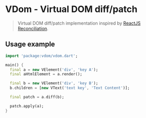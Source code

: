 # VDom - Virtual DOM diff/patch

> Virtual DOM diff/patch implementation inspired by
> [ReactJS Reconciliation](http://facebook.github.io/react/docs/reconciliation.html).

## Usage example

```dart
import 'package:vdom/vdom.dart';

main() {
  final a = new VElement('div', 'key A');
  final aHtmlElement = a.render();

  final b = new VElement('div', 'key B');
  b.children = [new VText('text key', 'Text Content')];

  final patch = a.diff(b);

  patch.apply(a);
}
```